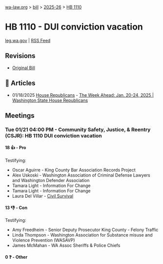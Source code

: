[wa-law.org](/) > [bill](/bill/) > [2025-26](/bill/2025-26/) > [HB 1110](/bill/2025-26/hb/1110/)

# HB 1110 - DUI conviction vacation
[leg.wa.gov](https://app.leg.wa.gov/billsummary?BillNumber=1110&Year=2025&Initiative=false) | [RSS Feed](./rss.xml)

## Revisions
* [Original Bill](1/)

## 📰 Articles
* 01/18/2025 [House Republicans](/org/house_republicans/) - [The Week Ahead: Jan. 20-24, 2025 | Washington State House Republicans](https://houserepublicans.wa.gov/week/the-week-ahead-jan-20-24-2025/#:~:text=HB%201110)

## Meetings
### Tue 01/21 04:00 PM - Community Safety, Justice, & Reentry (CSJR): HB 1110 DUI conviction vacation
#### 18 👍 - Pro
Testifying:
* Oscar Aguirre - King County Bar Association Records Project
* Alex Uskoski - Washington Association of Criminal Defense Lawyers and Washington Defender Association
* Tamara Light - Information For Change
* Tamara Light - Information For Change
* Laura Del Villar - [Civil Survival](/org/civil_survival/)

#### 13 👎 - Con
Testifying:
* Amy Freedheim - Senior Deputy Prosecutor King County - Felony Traffic
* Linda Thompson - Washington Association for Substance misuse and Violence Prevention (WASAVP)
* James McMahan - WA Assoc Sheriffs & Police Chiefs

#### 0 ❓ - Other
